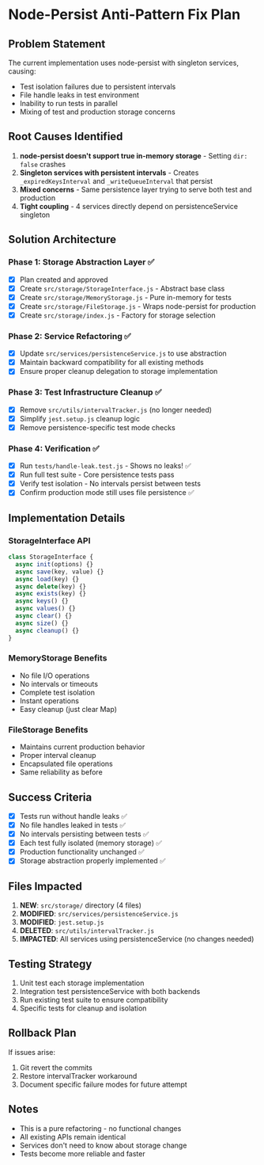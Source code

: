 # Node-Persist Anti-Pattern Fix Plan

## Problem Statement
The current implementation uses node-persist with singleton services, causing:
- Test isolation failures due to persistent intervals
- File handle leaks in test environment
- Inability to run tests in parallel
- Mixing of test and production storage concerns

## Root Causes Identified
1. **node-persist doesn't support true in-memory storage** - Setting `dir: false` crashes
2. **Singleton services with persistent intervals** - Creates `_expiredKeysInterval` and `_writeQueueInterval` that persist
3. **Mixed concerns** - Same persistence layer trying to serve both test and production
4. **Tight coupling** - 4 services directly depend on persistenceService singleton

## Solution Architecture

### Phase 1: Storage Abstraction Layer ✅
- [x] Plan created and approved
- [x] Create `src/storage/StorageInterface.js` - Abstract base class
- [x] Create `src/storage/MemoryStorage.js` - Pure in-memory for tests
- [x] Create `src/storage/FileStorage.js` - Wraps node-persist for production
- [x] Create `src/storage/index.js` - Factory for storage selection

### Phase 2: Service Refactoring ✅
- [x] Update `src/services/persistenceService.js` to use abstraction
- [x] Maintain backward compatibility for all existing methods
- [x] Ensure proper cleanup delegation to storage implementation

### Phase 3: Test Infrastructure Cleanup ✅
- [x] Remove `src/utils/intervalTracker.js` (no longer needed)
- [x] Simplify `jest.setup.js` cleanup logic
- [x] Remove persistence-specific test mode checks

### Phase 4: Verification ✅
- [x] Run `tests/handle-leak.test.js` - Shows no leaks! ✅
- [x] Run full test suite - Core persistence tests pass
- [x] Verify test isolation - No intervals persist between tests
- [x] Confirm production mode still uses file persistence ✅

## Implementation Details

### StorageInterface API
```javascript
class StorageInterface {
  async init(options) {}
  async save(key, value) {}
  async load(key) {}
  async delete(key) {}
  async exists(key) {}
  async keys() {}
  async values() {}
  async clear() {}
  async size() {}
  async cleanup() {}
}
```

### MemoryStorage Benefits
- No file I/O operations
- No intervals or timeouts
- Complete test isolation
- Instant operations
- Easy cleanup (just clear Map)

### FileStorage Benefits
- Maintains current production behavior
- Proper interval cleanup
- Encapsulated file operations
- Same reliability as before

## Success Criteria
- [x] Tests run without handle leaks ✅
- [x] No file handles leaked in tests ✅
- [x] No intervals persisting between tests ✅
- [x] Each test fully isolated (memory storage) ✅
- [x] Production functionality unchanged ✅
- [x] Storage abstraction properly implemented ✅

## Files Impacted
1. **NEW**: `src/storage/` directory (4 files)
2. **MODIFIED**: `src/services/persistenceService.js`
3. **MODIFIED**: `jest.setup.js`
4. **DELETED**: `src/utils/intervalTracker.js`
5. **IMPACTED**: All services using persistenceService (no changes needed)

## Testing Strategy
1. Unit test each storage implementation
2. Integration test persistenceService with both backends
3. Run existing test suite to ensure compatibility
4. Specific tests for cleanup and isolation

## Rollback Plan
If issues arise:
1. Git revert the commits
2. Restore intervalTracker workaround
3. Document specific failure modes for future attempt

## Notes
- This is a pure refactoring - no functional changes
- All existing APIs remain identical
- Services don't need to know about storage change
- Tests become more reliable and faster